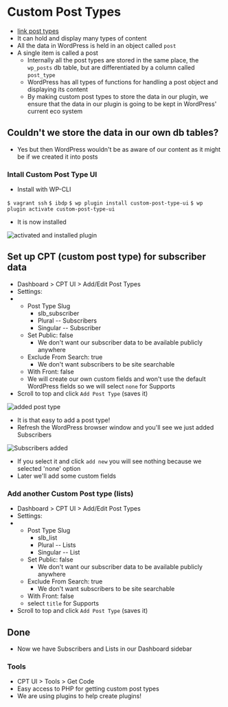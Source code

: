 # Custom Post Types
* [link post types](https://codex.wordpress.org/Post_Types)
* It can hold and display many types of content
* All the data in WordPress is held in an object called `post`
* A single item is called a post
  - Internally all the post types are stored in the same place, the `wp_posts` db table, but are differentiated by a column called `post_type`
  - WordPress has all types of functions for handling a post object and displaying its content
  - By making custom post types to store the data in our plugin, we ensure that the data in our plugin is going to be kept in WordPress' current eco system

## Couldn't we store the data in our own db tables?
* Yes but then WordPress wouldn't be as aware of our content as it might be if we created it into posts

### Intall Custom Post Type UI
* Install with WP-CLI

`$ vagrant ssh`
`$ ibdp`
`$ wp plugin install custom-post-type-ui`
`$ wp plugin activate custom-post-type-ui`

* It is now installed

![activated and installed plugin](https://i.imgur.com/GUiFtjp.png)

## Set up CPT (custom post type) for subscriber data
* Dashboard > CPT UI > Add/Edit Post Types
* Settings:
* - Post Type Slug
    + slb_subscriber
    + Plural -- Subscribers
    + Singular -- Subscriber
  - Set Public: false
    + We don't want our subscriber data to be available publicly anywhere
  - Exclude From Search: true
    + We don't want subscribers to be site searchable
  - With Front: false
  - We will create our own custom fields and won't use the default WordPress fields so we will select `none` for Supports
* Scroll to top and click `Add Post Type` (saves it)

![added post type](https://i.imgur.com/AqUxxER.png)

* It is that easy to add a post type!
* Refresh the WordPress browser window and you'll see we just added Subscribers

![Subscribers added](https://i.imgur.com/mgjn4Ss.png)

* If you select it and click `add new` you will see nothing because we selected 'none' option
* Later we'll add some custom fields

### Add another Custom Post type (lists)
* Dashboard > CPT UI > Add/Edit Post Types
* Settings:
* - Post Type Slug
    + slb_list
    + Plural -- Lists
    + Singular -- List
  - Set Public: false
    + We don't want our subscriber data to be available publicly anywhere
  - Exclude From Search: true
    + We don't want subscribers to be site searchable
  - With Front: false
  - select `title` for Supports
* Scroll to top and click `Add Post Type` (saves it)

## Done
* Now we have Subscribers and Lists in our Dashboard sidebar

### Tools
* CPT UI > Tools > Get Code
* Easy access to PHP for getting custom post types
* We are using plugins to help create plugins!

